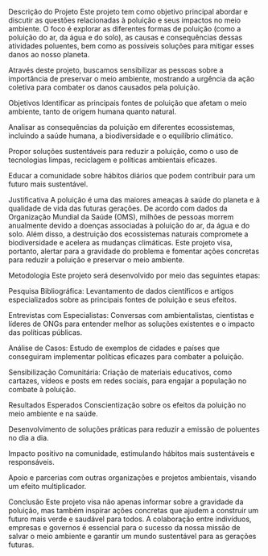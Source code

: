 Descrição do Projeto
Este projeto tem como objetivo principal abordar e discutir as questões relacionadas à poluição e seus impactos no meio ambiente. O foco é explorar as diferentes formas de poluição (como a poluição do ar, da água e do solo), as causas e consequências dessas atividades poluentes, bem como as possíveis soluções para mitigar esses danos ao nosso planeta.

Através deste projeto, buscamos sensibilizar as pessoas sobre a importância de preservar o meio ambiente, mostrando a urgência da ação coletiva para combater os danos causados pela poluição.

Objetivos
Identificar as principais fontes de poluição que afetam o meio ambiente, tanto de origem humana quanto natural.

Analisar as consequências da poluição em diferentes ecossistemas, incluindo a saúde humana, a biodiversidade e o equilíbrio climático.

Propor soluções sustentáveis para reduzir a poluição, como o uso de tecnologias limpas, reciclagem e políticas ambientais eficazes.

Educar a comunidade sobre hábitos diários que podem contribuir para um futuro mais sustentável.

Justificativa
A poluição é uma das maiores ameaças à saúde do planeta e à qualidade de vida das futuras gerações. De acordo com dados da Organização Mundial da Saúde (OMS), milhões de pessoas morrem anualmente devido a doenças associadas à poluição do ar, da água e do solo. Além disso, a destruição dos ecossistemas naturais compromete a biodiversidade e acelera as mudanças climáticas. Este projeto visa, portanto, alertar para a gravidade do problema e fomentar ações concretas para reduzir a poluição e preservar o meio ambiente.

Metodologia
Este projeto será desenvolvido por meio das seguintes etapas:

Pesquisa Bibliográfica: Levantamento de dados científicos e artigos especializados sobre as principais fontes de poluição e seus efeitos.

Entrevistas com Especialistas: Conversas com ambientalistas, cientistas e líderes de ONGs para entender melhor as soluções existentes e o impacto das políticas públicas.

Análise de Casos: Estudo de exemplos de cidades e países que conseguiram implementar políticas eficazes para combater a poluição.

Sensibilização Comunitária: Criação de materiais educativos, como cartazes, vídeos e posts em redes sociais, para engajar a população no combate à poluição.

Resultados Esperados
Conscientização sobre os efeitos da poluição no meio ambiente e na saúde.

Desenvolvimento de soluções práticas para reduzir a emissão de poluentes no dia a dia.

Impacto positivo na comunidade, estimulando hábitos mais sustentáveis e responsáveis.

Apoio e parcerias com outras organizações e projetos ambientais, visando um efeito multiplicador.

Conclusão
Este projeto visa não apenas informar sobre a gravidade da poluição, mas também inspirar ações concretas que ajudem a construir um futuro mais verde e saudável para todos. A colaboração entre indivíduos, empresas e governos é essencial para o sucesso da nossa missão de salvar o meio ambiente e garantir um mundo sustentável para as gerações futuras.
